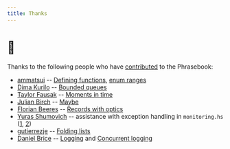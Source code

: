 ```yaml
---
title: Thanks
---
```


# 🖤

Thanks to the following people who have [contributed](https://typeclasses.github.io/haskell-phrasebook/contributing) to the Phrasebook:

- [ammatsui](https://github.com/ammatsui) -- [Defining functions](https://github.com/typeclasses/haskell-phrasebook/pull/16), [enum ranges](https://github.com/typeclasses/haskell-phrasebook/pull/17)
- [Dima Kurilo](https://twitter.com/DimaKurilo) -- [Bounded queues](https://github.com/typeclasses/haskell-phrasebook/pull/18)
- [Taylor Fausak](https://taylor.fausak.me) -- [Moments in time](https://github.com/typeclasses/haskell-phrasebook/pull/19)
- [Julian Birch](https://colourcoding.net/) -- [Maybe](https://github.com/typeclasses/haskell-phrasebook/commit/518a0cb1cfd8ab7b583cfb699749259c018b47a9)
- [Florian Beeres](https://fbrs.io/) -- [Records with optics](https://github.com/typeclasses/haskell-phrasebook/pull/34)
- [Yuras Shumovich](https://twitter.com/shumovichy) -- assistance with exception handling in `monitoring.hs` ([1](https://twitter.com/shumovichy/status/1207093768182288386), [2](https://twitter.com/shumovichy/status/1207637508412059648))
- [gutierrezje](https://github.com/gutierrezje) -- [Folding lists](https://github.com/typeclasses/haskell-phrasebook/pull/20)
- [Daniel Brice](https://github.com/friedbrice) -- [Logging](https://github.com/typeclasses/haskell-phrasebook/pull/39) and [Concurrent logging](https://github.com/typeclasses/haskell-phrasebook/pull/40)
